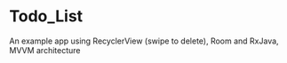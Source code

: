 # Todo_List

An example app using RecyclerView (swipe to delete), Room and RxJava, MVVM architecture
